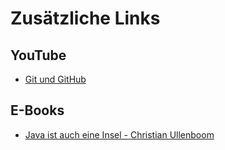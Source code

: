 # Zusätzliche Links



## YouTube

- [Git und GitHub](https://www.youtube.com/watch?v=3ZlpJHZBbi8)



## E-Books

- [Java ist auch eine Insel - Christian Ullenboom](https://openbook.rheinwerk-verlag.de/javainsel9/)